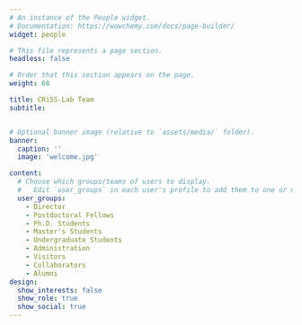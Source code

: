 ```yaml
---
# An instance of the People widget.
# Documentation: https://wowchemy.com/docs/page-builder/
widget: people

# This file represents a page section.
headless: false

# Order that this section appears on the page.
weight: 68

title: CRiSS-Lab Team
subtitle:


# Optional banner image (relative to `assets/media/` folder).
banner:
  caption: ''
  image: 'welcome.jpg'

content:
  # Choose which groups/teams of users to display.
  #   Edit `user_groups` in each user's profile to add them to one or more of these groups.
  user_groups:
    - Director
    - Postdoctoral Fellows
    - Ph.D. Students
    - Master's Students
    - Undergraduate Students
    - Administration
    - Visitors
    - Collaborators
    - Alumni
design:
  show_interests: false
  show_role: true
  show_social: true
---
```

